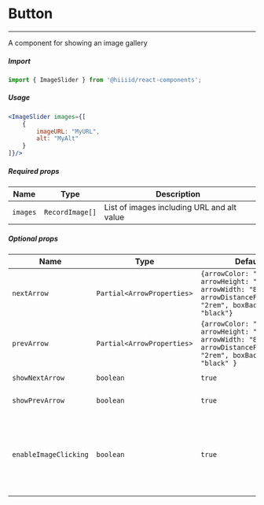 # Button

<!-- STORY -->

<hr>

A component for showing an image gallery

##### Import

```js
import { ImageSlider } from '@hiiiid/react-components';
```

##### Usage

```jsx
<ImageSlider images={[
    {
        imageURL: "MyURL",
        alt: "MyAlt"
    }
]}/>
```


##### Required props

| Name       | Type   | Description                 |
| ---------- | ------ | --------------------------- |
| `images` | `RecordImage[]` | List of images including URL and alt value |

##### Optional props

| Name         | Type       | Default    | Description               |
| ------------ | ---------- | ---------- | ------------------------- |
| `nextArrow`    | `Partial<ArrowProperties>` | `{arrowColor: "white", arrowHeight: "80px", arrowWidth: "80px", arrowDistanceFromScreen: "2rem", boxBackground: "black"}` | `Define the style properties of the next arrow` |
| `prevArrow`   | `Partial<ArrowProperties>`  | `{arrowColor: "white", arrowHeight: "80px", arrowWidth: "80px", arrowDistanceFromScreen: "2rem", boxBackground: "black" }`   | `Define the style properties of the previous arrow` |
| `showNextArrow`       | `boolean`   | `true`   |  `Show the next arrow` |
| `showPrevArrow`      | `boolean`   | `true`   | `Show the previous arrow` |
| `enableImageClicking` | `boolean`   | `true`   | `Enable the click-to-jump to the images in order to go back and forward only by clicking images` |